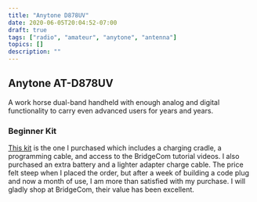 ```yaml
---
title: "Anytone D878UV"
date: 2020-06-05T20:04:52-07:00
draft: true
tags: ["radio", "amateur", "anytone", "antenna"]
topics: []
description: ""
---
```


## Anytone AT-D878UV

A work horse dual-band handheld with enough analog and digital functionality to carry even advanced users for years and years.

### Beginner Kit

[This kit][1] is the one I purchased which includes a charging cradle, a programming cable, and access to the BridgeCom tutorial videos. I also purchased an extra battery and a lighter adapter charge cable. The price felt steep when I placed the order, but after a week of building a code plug and now a month of use, I am more than satisfied with my purchase. I will gladly shop at BridgeCom, their value has been excellent.




[1]: https://www.bridgecomsystems.com/collections/anytone-hts/products/anytone-at-d878uv-dual-band-dmr-handheld-radio-w-gps-programming-cable
